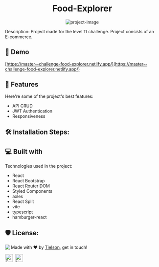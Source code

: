 <h1 align="center" id="title">Food-Explorer</h1>

<p align="center"><img src="https://i.imgur.com/a005XPp.png" alt="project-image"></p>

<p id="description">Description: Project made for the level 11 challenge. Project consists of an E-commerce.</p>

<h2>🚀 Demo</h2>

[https://master--challenge-food-explorer.netlify.app/](https://master--challenge-food-explorer.netlify.app/)

  
  
<h2>🧐 Features</h2>

Here're some of the project's best features:

* API CRUD
* JWT Authentication
* Responsiveness

<h2>🛠️ Installation Steps:</h2>

  
  
<h2>💻 Built with</h2>

Technologies used in the project:

* React
* React Bootstrap
* React Router DOM
* Styled Components
* axles
* React Split
* vite
* typescript
* hamburger-react

<h2>🛡️ License:</h2>

<img align="left" src="https://avatars.githubusercontent.com/Tielson?size=100">

Made with ❤️ by [Tielson](https://github.com/Tielson), get in touch!

<a href="mailto:filipe_thielsom@hotmail.com" target="_blank"><img src="https://img.shields.io/badge/Email-D14836?style=flat&logo=gmail&logoColor=white" alt="Email Badge" height="25"></a>&nbsp;
<a href="https://www.linkedin.com/in/https://www.linkedin.com/in/filipe-tielson-developer/" target="_blank"><img src="https://img.shields.io/badge/Linkedin-0077B5?style=flat&logo=linkedin&logoColor=white" alt="LinkedIn Badge" height="25"></a>&nbsp;

<br clear="left"/>
